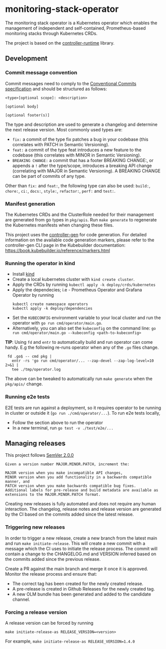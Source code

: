 # monitoring-stack-operator
The monitoring stack operator is a Kubernetes operator which enables the management of independent and self-contained, Prometheus-based monitoring stacks through Kubernetes CRDs.

The project is based on the [controller-runtime](https://github.com/kubernetes-sigs/controller-runtime) library.

## Development

### Commit message convention
Commit messages need to comply to the [Conventional Commits specification](https://www.conventionalcommits.org/en/v1.0.0/) and should be structured as follows:
```
<type>[optional scope]: <description>

[optional body]

[optional footer(s)]
```

The type and description are used to generate a changelog and determine the next release version.
Most commonly used types are:
* `fix:` a commit of the type fix patches a bug in your codebase (this correlates with PATCH in Semantic Versioning).
* `feat:` a commit of the type feat introduces a new feature to the codebase (this correlates with MINOR in Semantic Versioning).
* `BREAKING CHANGE:` a commit that has a footer BREAKING CHANGE:, or appends a
 `!` after the type/scope, introduces a breaking API change (correlating with
 MAJOR in Semantic Versioning). A BREAKING CHANGE can be part of commits of any type.

Other than `fix:` and `feat:`, the following type can also be used: `build:`, `chore:`, `ci:`, `docs:`, `style:`, `refactor:`, `perf:` and `test:`.

### Manifest generation
The Kubernetes CRDs and the ClusterRole needed for their management are generated from go types in `pkg/apis`.
Run `make generate` to regenerate the Kubernetes manifests when changing these files.

This project uses the [controller-gen](https://github.com/kubernetes-sigs/controller-tools/tree/master/cmd/controller-gen) for code generation.
For detailed information on the available code generation markers, please refer
to the controller-gen CLI page in the Kubebuilder documentation: https://book.kubebuilder.io/reference/markers.html

### Running the operator in kind
* Install [kind](https://github.com/kubernetes-sigs/kind)
* Create a local kubernetes cluster with `kind create cluster`.
* Apply the CRDs by running `kubectl apply -k deploy/crds/kubernetes`
* Apply the dependecies; i.e - Prometheus Operator and Grafana Operator by running
    ```
    kubectl create namespace operators
    kubectl apply -k deploy/dependencies

    ```
* Set the `KUBECONFIG` environment variable to your local cluster and run the
  operator with `go run cmd/operator/main.go`.
* Alternatively, you can also set the `kubeconfig` on the command line:
  `go run cmd/operator/main.go --kubeconfig <path-to-kubeconfig>`

**TIP**: Using `fd` and `entr` to automatically build and run operator can come handy.
E.g the following re-runs operator when any of the `.go` files change.
 ```
  fd .go$ -- cmd pkg |
    entr -rs 'go run cmd/operator/... --zap-devel --zap-log-level=10 2>&1 |
    tee ./tmp/operator.log
 ```

The above can be tweaked to automatically run `make generate` when the `pkg/apis/` change.

### Running e2e tests

E2E tests are run against a deployment, so it requires operator to be running
in cluster or outside it (`go run ./cmd/operator/...`). To run e2e tests locally,

* Follow the section above to run the operator
* In a new terminal, run `go test -v ./test/e2e/...`

## Managing releases
This project follows [SemVer 2.0.0](https://semver.org/)
```
Given a version number MAJOR.MINOR.PATCH, increment the:

MAJOR version when you make incompatible API changes,
MINOR version when you add functionality in a backwards compatible manner, and
PATCH version when you make backwards compatible bug fixes.
Additional labels for pre-release and build metadata are available as extensions to the MAJOR.MINOR.PATCH format.
```

Creating new releases is fully automated and does not require any human interaction.
The changelog, release notes and release version are generated by the CI based on the commits added since the latest release.

### Triggering new releases
In order to trigger a new release, create a new branch from the latest main and run `make initiate-release`.
This will create a new commit with a message which the CI uses to initiate the release process.
The commit will contain a change to the CHANGELOG.md and VERSION inferred based on the commits added since the previous release.

Create a PR against the main branch and merge it once it is approved. Monitor the release process and ensure that:
* The correct tag has been created for the newly created release.
* A pre-release is created in Github Releases for the newly created tag.
* A new OLM bundle has been generated and added to the candidate channel.

### Forcing a release version
A release version can be forced by running
```
make initiate-release-as RELEASE_VERSION=<version>
```

For example, ```make initiate-release-as RELEASE_VERSION=1.4.0```
